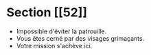 # Section [[52]]

- Impossible d'éviter la patrouille.
- Vous êtes cerné par des visages grimaçants.
- Votre mission s'achève ici.